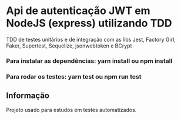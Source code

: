 # Api de autenticação JWT em NodeJS (express) utilizando TDD
TDD de testes unitários e de integração com as libs Jest, Factory Girl, Faker, Supertest, Sequelize, jsonwebtoken e BCrypt

### Para instalar as dependências: yarn install ou npm install
### Para rodar os testes: yarn test ou npm run test

## Informação

Projeto usado para estudos em testes automatizados.
